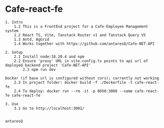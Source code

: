 # Cafe-react-fe

	1. Intro
		1.1 This is a FrontEnd project for a Cafe-Employee Management system
		1.2 React TS, Vite, Tanstack Router v1 and Tanstack Query V5
		1.3 Antd, AgGrid
   		1.4 Works together with https://github.com/antaresQ/Cafe-NET-API

	2. Setup
		2.1 Install node:18.20.4 and npm
  		2.2 Ensure 'proxy' URL in vite.config.ts points to api url of deployed backend project 'Cafe-NET-API' 
    		2.3 npm run dev
      		
	Docker (if base url is configured without cors); currently not working
  		2.3 In project folder: docker build -f ./Dockerfile -t cafe-react-fe
  		2.4 To deploy: docker run --rm -it -p 8050:3000 --name cafe-react-fe cafe-react-fe
    
 	3. Use 
  		3.1 Go to http://localhost:3001/
		

	antaresQ
